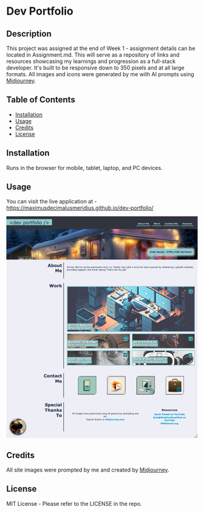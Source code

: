 # Dev Portfolio
## Description

This project was assigned at the end of Week 1 - assignment details can be located in Assignment.md.  This will serve as a repository of links and resources showcasing my learnings and progression as a full-stack developer.  It's built to be responsive down to 350 pixels and at all large formats.  All images and icons were generated by me with AI prompts using [Midjourney](https://www.midjourney.com).

## Table of Contents

- [Installation](#installation)
- [Usage](#usage)
- [Credits](#credits)
- [License](#license)

## Installation

Runs in the browser for mobile, tablet, laptop, and PC devices.

## Usage

You can visit the live application at - https://maximusdecimalusmeridius.github.io/dev-portfolio/

![site-thumbnail](./assets/images/site-thumbnail.png "Website Thumbnail")

## Credits

 All site images were prompted by me and created by [Midjourney](https://www.midjourney.com).

## License

MIT License - Please refer to the LICENSE in the repo.